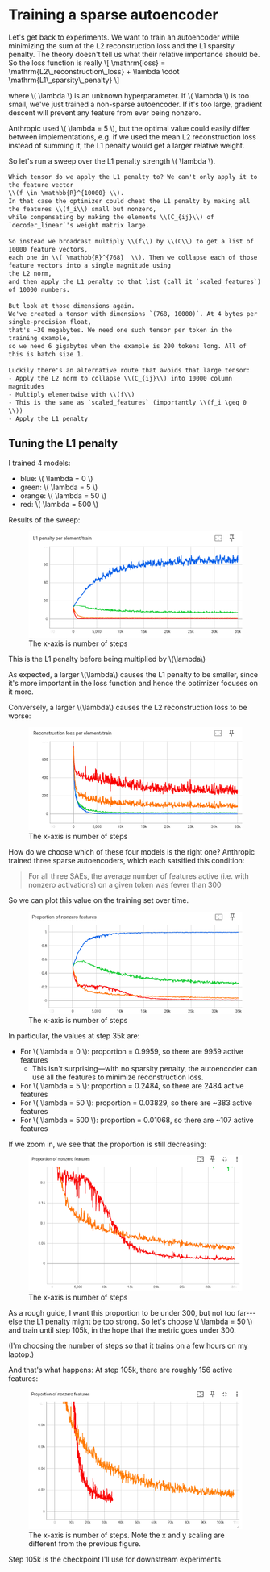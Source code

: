 # Training a sparse autoencoder


Let's get back to experiments. We want to train an autoencoder while minimizing
the sum of the L2 reconstruction loss and the L1 sparsity penalty. The theory 
doesn't tell us what their relative importance should be. So the loss function is really
\\[
\mathrm{loss} = \mathrm{L2\\_reconstruction\\_loss} + \lambda \cdot \mathrm{L1\\_sparsity\\_penalty}
\\]

where \\( \lambda \\) is an unknown hyperparameter. If \\( \lambda \\) is too small, we've just trained a
non-sparse autoencoder. If it's too large, gradient descent will prevent any feature from
ever being nonzero.

Anthropic used \\( \lambda = 5 \\),
but the optimal value could easily differ
between implementations, e.g. if we used
the mean L2 reconstruction loss instead of summing it,
the L1 penalty would get a larger relative weight.

So let's run a sweep over the L1 penalty strength \\( \lambda \\).




```admonish
Which tensor do we apply the L1 penalty to? We can't only apply it to the feature vector
\\(f \in \mathbb{R}^{10000} \\).
In that case the optimizer could cheat the L1 penalty by making all the features \\(f_i\\) small but nonzero,
while compensating by making the elements \\(C_{ij}\\) of `decoder_linear`'s weight matrix large.

So instead we broadcast multiply \\(f\\) by \\(C\\) to get a list of 10000 feature vectors,
each one in \\( \mathbb{R}^{768}  \\). Then we collapse each of those feature vectors into a single magnitude using
the L2 norm,
and then apply the L1 penalty to that list (call it `scaled_features`) of 10000 numbers.

But look at those dimensions again.
We've created a tensor with dimensions `(768, 10000)`. At 4 bytes per single-precision float, 
that's ~30 megabytes. We need one such tensor per token in the training example,
so we need 6 gigabytes when the example is 200 tokens long. All of this is batch size 1.

Luckily there's an alternative route that avoids that large tensor:
- Apply the L2 norm to collapse \\(C_{ij}\\) into 10000 column magnitudes
- Multiply elementwise with \\(f\\)
- This is the same as `scaled_features` (importantly \\(f_i \geq 0 \\))
- Apply the L1 penalty
```

## Tuning the L1 penalty

I trained 4 models:
- blue: \\( \lambda = 0 \\) 
- green: \\( \lambda = 5 \\) 
- orange: \\( \lambda = 50 \\) 
- red: \\( \lambda = 500 \\) 

Results of the sweep:

<figure>
  <img src=assets/l1_penalty.png alt=""/>
  <figcaption>The x-axis is number of steps</figcaption>
</figure>

This is the L1 penalty before being multiplied by \\(\lambda\\)

As expected, a larger \\(\lambda\\) causes the L1 penalty to be smaller,
since it's more important in the loss function and hence the optimizer
focuses on it more.


Conversely, a larger \\(\lambda\\) causes the L2 reconstruction loss to be worse:


<figure>
  <img src=assets/l2_reconstruction_loss.png alt=""/>
  <figcaption>The x-axis is number of steps</figcaption>
</figure>

How do we choose which of these four models is the right one?
Anthropic trained three sparse autoencoders,
which each satsified this condition:

> For all three SAEs, the average number of features active (i.e. with nonzero activations) on a given token was fewer than 300

So we can plot this value on the training set over time.



<figure>
  <img src=assets/nonzero_proportion.png alt=""/>
  <figcaption>The x-axis is number of steps</figcaption>
</figure>

In particular, the values at step 35k are:
- For \\( \lambda = 0 \\): proportion = 0.9959, so there are 9959 active features 
  - This isn't surprising—with no sparsity penalty,
    the autoencoder can use all the features to minimize reconstruction loss.
- For \\( \lambda = 5 \\): proportion =  0.2484, so there are 2484 active features
- For \\( \lambda = 50 \\): proportion = 0.03829, so there are ~383 active features
- For \\( \lambda = 500 \\): proportion = 0.01068, so there are ~107 active features


If we zoom in, we see that the proportion is still
decreasing:

<figure>
  <img src=assets/nonzero_proportion_zoom.png alt=""/>
  <figcaption>The x-axis is number of steps</figcaption>
</figure>

As a rough guide, I want this proportion
to be under 300, but not too far---else
the L1 penalty might be too strong.
So let's choose \\( \lambda = 50 \\)
and train until step 105k,
in the hope that the metric goes under 300.

(I'm choosing the number of steps so that it
trains on a few hours on my laptop.)

And that's what happens: At step 105k,
there are roughly 156 active features:


<figure>
  <img src=assets/nonzero_proportion_105k.png alt=""/>
  <figcaption>The x-axis is number of steps. Note the x and y scaling are different from the previous figure.</figcaption>
</figure>

Step 105k is the checkpoint I'll use for downstream
experiments.


